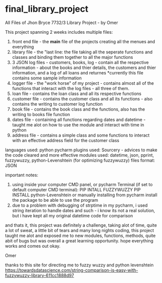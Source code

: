 # final_library_project
All Files of Jhon Bryce 7732/3 Library Project - by Omer 

This project spanning 2 weeks
includes multiple files:
  1) front end file - the __main__ file of the projects creating all the menues and everything
  2) library file - the "last line: the file taking all the seperate functions and classes and binding them together to all the major functions
  3) 3 JSON log files - customers, books, log - contain all the respective information - about the books and thier details, the customers and thier information, and a log of all loans and returnes
    *currently this file contains some sample information
  4) logger file - the "work horse" of my project - contains almost all of the functions that interact with the log files - all three of them.
  5) loan file - contains the loan class and all its respective functions
  6) customer file - contains the customer class and all its functions - also contains the writing to customer log function
  7) book file - contains the book class and the functions, also has the writing to books file function 
  8) dates file - containing all functions regarding dates and datetime - taught me alot on how to use the module and interact with time in python
  9) address file - contains a simple class and some functions to interact with an effective address field for the customer class

languages used: python
pycharm plugins used: Sourcery - advices to make the code cleared and more effective 
modules used: datetime, json, pprint, fuzzywuzzy, python-Levenshtein (for optimizing fuzzywuzzy)
files format: JSON

important notes:
1) using inside your computer CMD panel, or pycharm Terminal (if set to default computer CMD terminal):
   PIP INTALL FUZZYWUZZY
   PIP INSTALL python-Levenshtein
   or manually installing from pycharm install the package to be able to use the program
2) due to a problem with debugging of strptime in my pycharm, i used string iteration to handle dates and such - i know its not a real solution, but i have kept all my original datetime code for comparison


and thats it,
this project was definitely a challenge, taking alot of time, quite a lot of sweat, a little bit of tears and many long nights coding,
this project taught me alot and exposed me to new modules, functions, methods, quite abit of bugs but was overall a great learning opportunity. 
hope everything works and comes out okay.

Omer


thanks to this site for directing me to fuzzy wuzzy and python levenshtein
https://towardsdatascience.com/string-comparison-is-easy-with-fuzzywuzzy-library-611cc1888d97
